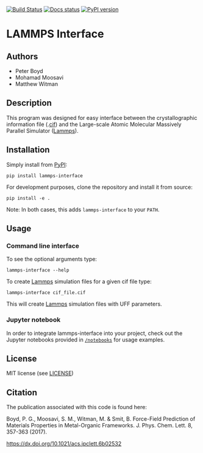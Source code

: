 [![Build Status](https://github.com/peteboyd/lammps_interface/workflows/ci/badge.svg)](https://github.com/peteboyd/lammps_interface/actions)
[![Docs status](https://readthedocs.org/projects/lammps-interface/badge)](http://lammps-interface.readthedocs.io/)
[![PyPI version](https://badge.fury.io/py/lammps-interface.svg)](https://badge.fury.io/py/)
# LAMMPS Interface
## Authors

-   Peter Boyd
-   Mohamad Moosavi
-   Matthew Witman

## Description
This program was designed for easy interface between the crystallographic
information file (.[cif]) and the Large-scale Atomic Molecular Massively
Parallel Simulator ([Lammps]).

## Installation
Simply install from [PyPI](https://pypi.org/project/lammps-interface/):
```
pip install lammps-interface
```

For development purposes, clone the repository and install it from source:
```
pip install -e .
```

Note: In both cases, this adds `lammps-interface` to your `PATH`.

## Usage

### Command line interface
To see the optional arguments type:
```
lammps-interface --help
```
To create [Lammps] simulation files for a given cif file type:
```
lammps-interface cif_file.cif
```
This will create [Lammps] simulation files with UFF parameters.

### Jupyter notebook
In order to integrate lammps-interface into your project, check out the Jupyter notebooks provided in [`/notebooks`](./notebooks) for usage examples.

## License
MIT license (see [LICENSE](LICENSE))

## Citation
The publication associated with this code is found here:

Boyd, P. G., Moosavi, S. M., Witman, M. & Smit, B. Force-Field Prediction of Materials Properties in Metal-Organic Frameworks. J. Phys. Chem. Lett. 8, 357-363 (2017).

https://dx.doi.org/10.1021/acs.jpclett.6b02532

[Lammps]: http://lammps.sandia.gov/
[cif]: https://en.wikipedia.org/wiki/Crystallographic_Information_File
